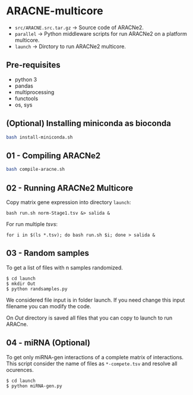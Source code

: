 # ARACNE-multicore


- ``src/ARACNE.src.tar.gz`` -> Source code of ARACNe2.
- ``parallel`` -> Python middleware scripts  for run ARACNe2 on a platform multicore.
- ``launch`` -> Dirctory to run ARACNe2 multicore.

## Pre-requisites

- python 3
- pandas
- multiprocessing 
- functools
- os, sys

## (Optional) Installing miniconda as bioconda

```bash
bash install-miniconda.sh
```

## 01 - Compiling ARACNe2

```bash
bash compile-aracne.sh
```

## 02 - Running ARACNe2 Multicore

Copy  matrix gene expression into directory ``launch``:

``bash run.sh norm-Stage1.tsv &> salida &``

For run multiple *tsvs*:

``for i in $(ls *.tsv); do bash run.sh $i; done > salida &``


## 03 - Random samples

To get a list of files with n samples randomized.

```
$ cd launch
$ mkdir Out
$ python randsamples.py
```

We considered file input is in folder launch. If you need change this input filename you can modify the code.

On *Out* directory is saved all files that you can copy to launch to run ARACne.

## 04 - miRNA (Optional) 

To get only miRNA-gen interactions of a complete matrix of interactions. This script consider the name of files as ``*-compete.tsv`` and resolve all ocurences.

```
$ cd launch
$ python miRNA-gen.py
```
